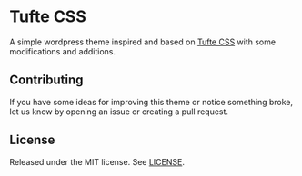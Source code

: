 Tufte CSS
=========
A simple wordpress theme inspired and based on [Tufte CSS](https://github.com/edwardtufte/tufte-css) with some modifications and additions.


Contributing
-
If you have some ideas for improving this theme or notice something broke, let us know by opening an
issue or creating a pull request.

License
-
Released under the MIT license. See [LICENSE](https://github.com/Naturaily/tufte-wp-theme/blob/master/LICENSE).
